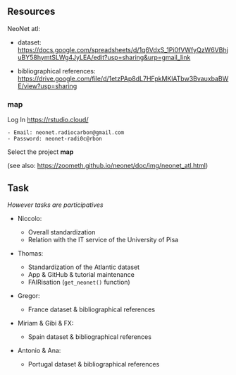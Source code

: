 
## Resources

NeoNet atl: 
* dataset:
https://docs.google.com/spreadsheets/d/1q6VdxS_1Pi0fVWfyQzW6VBhjuBY58hymtSLWg4JyLEA/edit?usp=sharing&urp=gmail_link

* bibliographical references:
https://drive.google.com/file/d/1etzPAp8dL7HFpkMKlATbw3BvauxbaBWE/view?usp=sharing


### map

Log In https://rstudio.cloud/

    - Email: neonet.radiocarbon@gmail.com
    - Password: neonet-radi0c@rbon

Select the project **map**

(see also: https://zoometh.github.io/neonet/doc/img/neonet_atl.html)



## Task
*However tasks are participatives*

* Niccolo:
    - Overall standardization
    - Relation with the IT service of the University of Pisa

* Thomas: 
    - Standardization of the Atlantic dataset
    - App & GitHub & tutorial maintenance
    - FAIRisation (`get_neonet()` function)

* Gregor:
    - France dataset & bibliographical references

* Miriam & Gibi & FX:
    - Spain dataset & bibliographical references

* Antonio & Ana:
    - Portugal dataset & bibliographical references